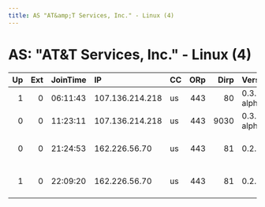 ```yaml
---
title: AS "AT&amp;T Services, Inc." - Linux (4)
---
```


# AS: "AT&amp;T Services, Inc." - Linux (4)

|   Up |   Ext | JoinTime   | IP              | CC   |   ORp |   Dirp | Version       | Contact                               | Nickname   |   eFamMembers |
|-----:|------:|:-----------|:----------------|:-----|------:|-------:|:--------------|:--------------------------------------|:-----------|--------------:|
|    1 |     0 | 06:11:43   | 107.136.214.218 | us   |   443 |     80 | 0.3.1.5-alpha | None                                  | torpoops   |             1 |
|    0 |     0 | 11:23:11   | 107.136.214.218 | us   |   443 |   9030 | 0.3.1.5-alpha | None                                  | torpoop    |             1 |
|    0 |     0 | 21:24:53   | 162.226.56.70   | us   |   443 |     81 | 0.2.7.6       | Rick &lt;nospace&gt; Greep &lt;at&gt; | Razor      |             1 |
|    1 |     0 | 22:09:20   | 162.226.56.70   | us   |   443 |     81 | 0.2.7.6       | Rick &lt;nospace&gt; Greep &lt;at&gt; | Razor      |             1 |
